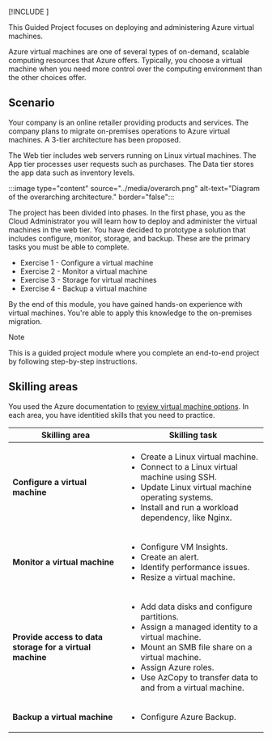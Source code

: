 [!INCLUDE [](../../../includes/wwl/ai-contribution-notes.md)]

This Guided Project focuses on deploying and administering Azure virtual machines. 

Azure virtual machines are one of several types of on-demand, scalable computing resources that Azure offers. Typically, you choose a virtual machine when you need more control over the computing environment than the other choices offer. 

## Scenario

Your company is an online retailer providing products and services. The company plans to migrate on-premises operations to Azure virtual machines. A 3-tier architecture has been proposed.

The Web tier includes web servers running on Linux virtual machines. The App tier processes user requests such as purchases. The Data tier stores the app data such as inventory levels. 

:::image type="content" source="../media/overarch.png" alt-text="Diagram of the overarching architecture." border="false":::

The project has been divided into phases. In the first phase, you as the Cloud Administrator you will learn how to deploy and administer the virtual machines in the web tier. You have decided to prototype a solution that includes configure, monitor, storage, and backup. These are the primary tasks you must be able to complete.

- Exercise 1 - Configure a virtual machine
- Exercise 2 - Monitor a virtual machine
- Exercise 3 - Storage for virtual machines
- Exercise 4 - Backup a virtual machine

By the end of this module, you have gained hands-on experience with virtual machines. You're able to apply this knowledge to the on-premises migration. 

> [!NOTE]
> This is a guided project module where you complete an end-to-end project by following step-by-step instructions. 

## Skilling areas

You used the Azure documentation to [review virtual machine options](/azure/virtual-machines/). In each area, you have identitied skills that you need to practice.

| Skilling area | Skilling task |
| --- | --- | 
| **Configure a virtual machine** | <ul><li> Create a Linux virtual machine. </li><li> Connect to a Linux virtual machine using SSH.</li><li> Update Linux virtual machine operating systems. </li><li> Install and run a workload dependency, like Nginx. </li></ul> |
| **Monitor a virtual machine** |<ul><li> Configure VM Insights. </li><li>  Create an alert.</li><li> Identify performance issues. </li><li> Resize a virtual machine. </li></ul> |
| **Provide access to data storage for a virtual machine** | <ul><li>  Add data disks and configure partitions. </li><li> Assign a managed identity to a virtual machine. </li><li> Mount an SMB file share on a virtual machine. </li><li> Assign Azure roles. </li><li> Use AzCopy to transfer data to and from a virtual machine.  </li></ul>  |
| **Backup a virtual machine** | <ul><li> Configure Azure Backup. </li></ul> |

